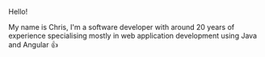 Hello!

My name is Chris, I'm a software developer with around 20 years of experience specialising mostly in web application development using Java and Angular 👍
